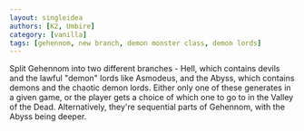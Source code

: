 ```yaml
---
layout: singleidea
authors: [K2, Umbire]
category: [vanilla]
tags: [gehennom, new branch, demon monster class, demon lords]
---
```

Split Gehennom into two different branches - Hell, which contains devils and the
lawful "demon" lords like Asmodeus, and the Abyss, which contains demons and the
chaotic demon lords. Either only one of these generates in a given game, or the
player gets a choice of which one to go to in the Valley of the Dead.
Alternatively, they're sequential parts of Gehennom, with the Abyss being
deeper.
